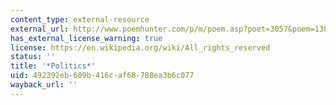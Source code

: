 ```yaml
---
content_type: external-resource
external_url: http://www.poemhunter.com/p/m/poem.asp?poet=3057&poem=13867
has_external_license_warning: true
license: https://en.wikipedia.org/wiki/All_rights_reserved
status: ''
title: '*Politics*'
uid: 492392eb-609b-416c-af68-788ea3b6c077
wayback_url: ''
---
```


